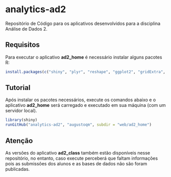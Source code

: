 analytics-ad2
=============

Repositório de Código para os aplicativos desenvolvidos para a disciplina Análise de Dados 2.

Requisitos
----------
Para executar o aplicativo **ad2_home** é necessário instalar alguns pacotes R:
```R
install.packages(c("shiny", "plyr", "reshape", "ggplot2", "gridExtra", "boot", "ROCR"))
```

Tutorial
--------
Após instalar os pacotes necessários, execute os comandos abaixo e o aplicativo
**ad2_home** será carregado e executado em sua máquina (com um servidor local).

```R
library(shiny)
runGitHub("analytics-ad2", "augustoqm", subdir = "web/ad2_home")
```

Atenção
-------
As versões do aplicativo **ad2_class** também estão disponíveis nesse repositório, 
no entanto, caso execute perceberá que faltam informações pois as submissões dos 
alunos e as bases de dados não são foram publicadas.